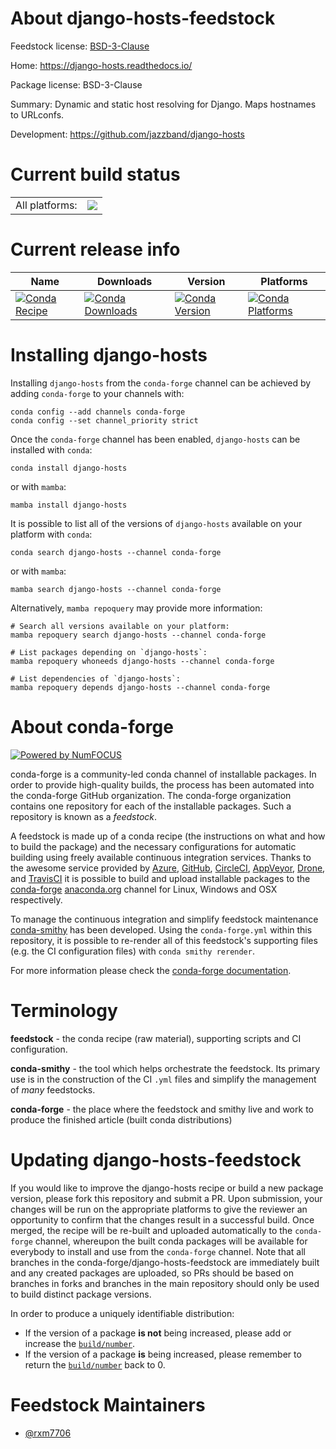 About django-hosts-feedstock
============================

Feedstock license: [BSD-3-Clause](https://github.com/conda-forge/django-hosts-feedstock/blob/main/LICENSE.txt)

Home: https://django-hosts.readthedocs.io/

Package license: BSD-3-Clause

Summary: Dynamic and static host resolving for Django. Maps hostnames to URLconfs.

Development: https://github.com/jazzband/django-hosts

Current build status
====================


<table><tr><td>All platforms:</td>
    <td>
      <a href="https://dev.azure.com/conda-forge/feedstock-builds/_build/latest?definitionId=20469&branchName=main">
        <img src="https://dev.azure.com/conda-forge/feedstock-builds/_apis/build/status/django-hosts-feedstock?branchName=main">
      </a>
    </td>
  </tr>
</table>

Current release info
====================

| Name | Downloads | Version | Platforms |
| --- | --- | --- | --- |
| [![Conda Recipe](https://img.shields.io/badge/recipe-django--hosts-green.svg)](https://anaconda.org/conda-forge/django-hosts) | [![Conda Downloads](https://img.shields.io/conda/dn/conda-forge/django-hosts.svg)](https://anaconda.org/conda-forge/django-hosts) | [![Conda Version](https://img.shields.io/conda/vn/conda-forge/django-hosts.svg)](https://anaconda.org/conda-forge/django-hosts) | [![Conda Platforms](https://img.shields.io/conda/pn/conda-forge/django-hosts.svg)](https://anaconda.org/conda-forge/django-hosts) |

Installing django-hosts
=======================

Installing `django-hosts` from the `conda-forge` channel can be achieved by adding `conda-forge` to your channels with:

```
conda config --add channels conda-forge
conda config --set channel_priority strict
```

Once the `conda-forge` channel has been enabled, `django-hosts` can be installed with `conda`:

```
conda install django-hosts
```

or with `mamba`:

```
mamba install django-hosts
```

It is possible to list all of the versions of `django-hosts` available on your platform with `conda`:

```
conda search django-hosts --channel conda-forge
```

or with `mamba`:

```
mamba search django-hosts --channel conda-forge
```

Alternatively, `mamba repoquery` may provide more information:

```
# Search all versions available on your platform:
mamba repoquery search django-hosts --channel conda-forge

# List packages depending on `django-hosts`:
mamba repoquery whoneeds django-hosts --channel conda-forge

# List dependencies of `django-hosts`:
mamba repoquery depends django-hosts --channel conda-forge
```


About conda-forge
=================

[![Powered by
NumFOCUS](https://img.shields.io/badge/powered%20by-NumFOCUS-orange.svg?style=flat&colorA=E1523D&colorB=007D8A)](https://numfocus.org)

conda-forge is a community-led conda channel of installable packages.
In order to provide high-quality builds, the process has been automated into the
conda-forge GitHub organization. The conda-forge organization contains one repository
for each of the installable packages. Such a repository is known as a *feedstock*.

A feedstock is made up of a conda recipe (the instructions on what and how to build
the package) and the necessary configurations for automatic building using freely
available continuous integration services. Thanks to the awesome service provided by
[Azure](https://azure.microsoft.com/en-us/services/devops/), [GitHub](https://github.com/),
[CircleCI](https://circleci.com/), [AppVeyor](https://www.appveyor.com/),
[Drone](https://cloud.drone.io/welcome), and [TravisCI](https://travis-ci.com/)
it is possible to build and upload installable packages to the
[conda-forge](https://anaconda.org/conda-forge) [anaconda.org](https://anaconda.org/)
channel for Linux, Windows and OSX respectively.

To manage the continuous integration and simplify feedstock maintenance
[conda-smithy](https://github.com/conda-forge/conda-smithy) has been developed.
Using the ``conda-forge.yml`` within this repository, it is possible to re-render all of
this feedstock's supporting files (e.g. the CI configuration files) with ``conda smithy rerender``.

For more information please check the [conda-forge documentation](https://conda-forge.org/docs/).

Terminology
===========

**feedstock** - the conda recipe (raw material), supporting scripts and CI configuration.

**conda-smithy** - the tool which helps orchestrate the feedstock.
                   Its primary use is in the construction of the CI ``.yml`` files
                   and simplify the management of *many* feedstocks.

**conda-forge** - the place where the feedstock and smithy live and work to
                  produce the finished article (built conda distributions)


Updating django-hosts-feedstock
===============================

If you would like to improve the django-hosts recipe or build a new
package version, please fork this repository and submit a PR. Upon submission,
your changes will be run on the appropriate platforms to give the reviewer an
opportunity to confirm that the changes result in a successful build. Once
merged, the recipe will be re-built and uploaded automatically to the
`conda-forge` channel, whereupon the built conda packages will be available for
everybody to install and use from the `conda-forge` channel.
Note that all branches in the conda-forge/django-hosts-feedstock are
immediately built and any created packages are uploaded, so PRs should be based
on branches in forks and branches in the main repository should only be used to
build distinct package versions.

In order to produce a uniquely identifiable distribution:
 * If the version of a package **is not** being increased, please add or increase
   the [``build/number``](https://docs.conda.io/projects/conda-build/en/latest/resources/define-metadata.html#build-number-and-string).
 * If the version of a package **is** being increased, please remember to return
   the [``build/number``](https://docs.conda.io/projects/conda-build/en/latest/resources/define-metadata.html#build-number-and-string)
   back to 0.

Feedstock Maintainers
=====================

* [@rxm7706](https://github.com/rxm7706/)

